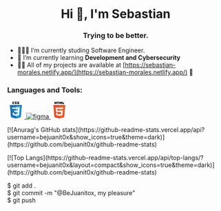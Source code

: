 <h1 align="center">Hi 👋, I'm Sebastian</h1>
<h3 align="center">Trying to be better.</h3>

- 👨🏻‍💻 I’m currently studing Software Engineer.
- 🌱 I’m currently learning **Development and Cybersecurity**
- 👨‍💻 All of my projects are available at [https://sebastian-morales.netlify.app/](https://sebastian-morales.netlify.app/) 👤

<h3 align="left">Languages and Tools:</h3>
<p align="left"> <a href="https://www.w3schools.com/css/" target="_blank" rel="noreferrer"> <img src="https://raw.githubusercontent.com/devicons/devicon/master/icons/css3/css3-original-wordmark.svg" alt="css3" width="40" height="40"/> </a> <a href="https://www.figma.com/" target="_blank" rel="noreferrer"> <img src="https://www.vectorlogo.zone/logos/figma/figma-icon.svg" alt="figma" width="40" height="40"/> </a> <a href="https://www.w3.org/html/" target="_blank" rel="noreferrer"> <img src="https://raw.githubusercontent.com/devicons/devicon/master/icons/html5/html5-original-wordmark.svg" alt="html5" width="40" height="40"/> </a> </p>

<p>[![Anurag's GitHub stats](https://github-readme-stats.vercel.app/api?username=bejuanit0x&show_icons=true&theme=dark)](https://github.com/bejuanit0x/github-readme-stats)</p>

<p>[![Top Langs](https://github-readme-stats.vercel.app/api/top-langs/?username=bejuanit0x&layout=compact&show_icons=true&theme=dark)](https://github.com/bejuanit0x/github-readme-stats)</p>

$ git add . <br>
$ git commit -m "@BeJuanitox, my pleasure" <br>
$ git push 